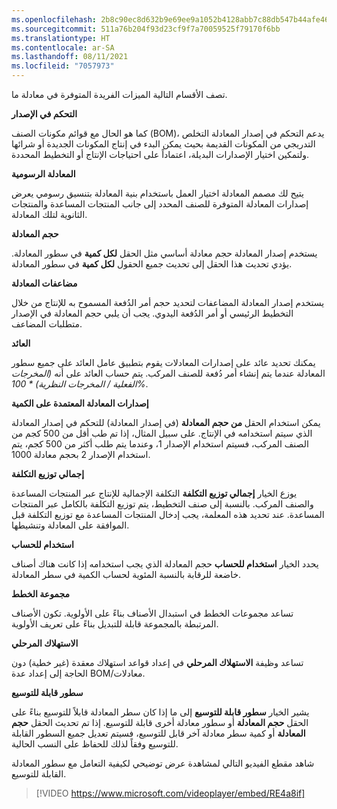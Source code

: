 ```yaml
---
ms.openlocfilehash: 2b8c90ec8d632b9e69ee9a1052b4128abb7c88db547b44afe461e0f8afb58a61
ms.sourcegitcommit: 511a76b204f93d23cf9f7a70059525f79170f6bb
ms.translationtype: HT
ms.contentlocale: ar-SA
ms.lasthandoff: 08/11/2021
ms.locfileid: "7057973"
---
```

تصف الأقسام التالية الميزات الفريدة المتوفرة في معادلة ما. 

**التحكم في الإصدار**

كما هو الحال مع قوائم مكونات الصنف (BOM)، يدعم التحكم في إصدار المعادلة التخلص التدريجي من المكونات القديمة بحيث يمكن البدء في إنتاج المكونات الجديدة أو شرائها ولتمكين اختيار الإصدارات البديلة، اعتماداً على احتياجات الإنتاج أو التخطيط المحددة.

**المعادلة الرسومية**

يتيح لك مصمم المعادلة اختيار العمل باستخدام بنية المعادلة بتنسيق رسومي يعرض إصدارات المعادلة المتوفرة للصنف المحدد إلى جانب المنتجات المساعدة والمنتجات الثانوية لتلك المعادلة.

**حجم المعادلة**

يستخدم إصدار المعادلة حجم معادلة أساسي مثل الحقل **لكل كمية** في سطور المعادلة. يؤدي تحديث هذا الحقل إلى تحديث جميع الحقول **لكل كمية** في سطور المعادلة.

**مضاعفات المعادلة**

يستخدم إصدار المعادلة المضاعفات لتحديد حجم أمر الدُفعة المسموح به للإنتاج من خلال التخطيط الرئيسي أو أمر الدُفعة اليدوي. يجب أن يلبي حجم المعادلة في الإصدار متطلبات المضاعف.

**العائد**

يمكنك تحديد عائد على إصدارات المعادلات يقوم بتطبيق عامل العائد على جميع سطور المعادلة عندما يتم إنشاء أمر دُفعة للصنف المركب. يتم حساب العائد على أنه *(المخرجات الفعلية / المخرجات النظرية) * 100%*.

**إصدارات المعادلة المعتمدة على الكمية**

يمكن استخدام الحقل **من حجم المعادلة** (في إصدار المعادلة) للتحكم في إصدار المعادلة الذي سيتم استخدامه في الإنتاج. على سبيل المثال، إذا تم طب أقل من 500 كجم من الصنف المركب، فسيتم استخدام الإصدار 1، وعندما يتم طلب أكثر من 500 كجم، يتم استخدام الإصدار 2 بحجم معادلة 1000.

**إجمالي توزيع التكلفة**

يوزع الخيار **إجمالي توزيع التكلفة** التكلفة الإجمالية للإنتاج عبر المنتجات المساعدة والصنف المركب. بالنسبة إلى صنف التخطيط، يتم توزيع التكلفة بالكامل عبر المنتجات المساعدة. عند تحديد هذه المعلمة، يجب إدخال المنتجات المساعدة مع توزيع التكلفة قبل الموافقة على المعادلة وتنشيطها.

**استخدام للحساب**

يحدد الخيار **استخدام للحساب** حجم المعادلة الذي يجب استخدامه إذا كانت هناك أصناف خاضعة للرقابة بالنسبة المئوية لحساب الكمية في سطر المعادلة.

**مجموعة الخطط**

تساعد مجموعات الخطط في استبدال الأصناف بناءً على الأولوية. تكون الأصناف المرتبطة بالمجموعة قابلة للتبديل بناءً على تعريف الأولوية.

**الاستهلاك المرحلي**

تساعد وظيفة **الاستهلاك المرحلي** في إعداد قواعد استهلاك معقدة (غير خطية) دون الحاجة إلى إعداد عدة BOM/معادلات.


**سطور قابلة للتوسيع**

يشير الخيار **سطور قابلة للتوسيع** إلى ما إذا كان سطر المعادلة قابلاً للتوسيع بناءً على الحقل **حجم المعادلة** أو سطور معادلة أخرى قابلة للتوسيع. إذا تم تحديث الحقل **حجم المعادلة** أو كمية سطر معادلة آخر قابل للتوسيع، فسيتم تعديل جميع السطور القابلة للتوسيع وفقاً لذلك للحفاظ على النسب الحالية.

شاهد مقطع الفيديو التالي لمشاهدة عرض توضيحي لكيفية التعامل مع سطور المعادلة القابلة للتوسيع.

 > [!VIDEO https://www.microsoft.com/videoplayer/embed/RE4a8if]



